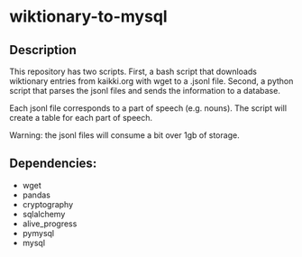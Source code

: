 # wiktionary-to-mysql

## Description

This repository has two scripts. First, a bash script that downloads wiktionary entries from kaikki.org with wget to a .jsonl file. Second, a python script that parses the jsonl files and sends the information to a database.

Each jsonl file corresponds to a part of speech (e.g. nouns). The script will create a table for each part of speech.

Warning: the jsonl files will consume a bit over 1gb of storage.

## Dependencies:

- wget
- pandas
- cryptography
- sqlalchemy
- alive_progress
- pymysql
- mysql
